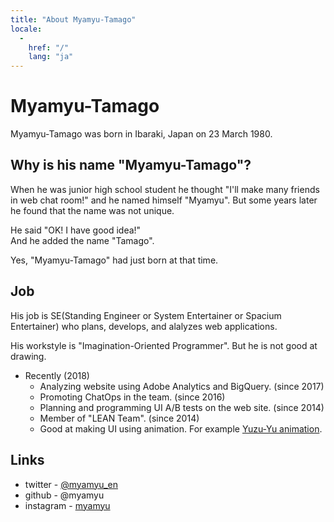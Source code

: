 ```yaml
---
title: "About Myamyu-Tamago"
locale:
  -
    href: "/"
    lang: "ja"
---
```


Myamyu-Tamago
==============

Myamyu-Tamago was born in Ibaraki, Japan on 23 March 1980.


Why is his name "Myamyu-Tamago"?
-----------------------------------

When he was junior high school student he thought "I'll make many friends in web chat room!" and he named himself "Myamyu".
But some years later he found that the name was not unique.

He said "OK! I have good idea!"  
And he added the name "Tamago".

Yes, "Myamyu-Tamago" had just born at that time.

Job
----

His job is SE(Standing Engineer or System Entertainer or Spacium Entertainer) who plans, develops, and alalyzes web applications.

His workstyle is "Imagination-Oriented Programmer". But he is not good at drawing.

- Recently (2018)
  - Analyzing website using Adobe Analytics and BigQuery. (since 2017)
  - Promoting ChatOps in the team. (since 2016)
  - Planning and programming UI A/B tests on the web site. (since 2014)
  - Member of "LEAN Team". (since 2014)
  - Good at making UI using animation. For example [Yuzu-Yu animation](https://myamyu.github.io/yuzuyu/).

Links
----------

- twitter - [@myamyu_en](https://twitter.com/myamyu_en)
- github - @myamyu
- instagram - [myamyu](https://www.instagram.com/myamyu/)
